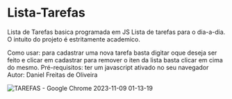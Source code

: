 # Lista-Tarefas
Lista de Tarefas basica programada em JS
Lista de tarefas para o dia-a-dia. O intuito do projeto é estritamente academico.

Como usar: para cadastrar uma nova tarefa basta digitar oque deseja ser feito e clicar em cadastrar para remover o iten da lista basta clicar em cima do mesmo.
Pré-requisitos: ter um javascript ativado no seu navegador
Autor: Daniel Freitas de Oliveira



![TAREFAS - Google Chrome 2023-11-09 01-13-19](https://github.com/dnieloliveira/Lista-Tarefas/assets/114271103/908ad0b2-7a03-4e5a-ae89-013b13d52691)
